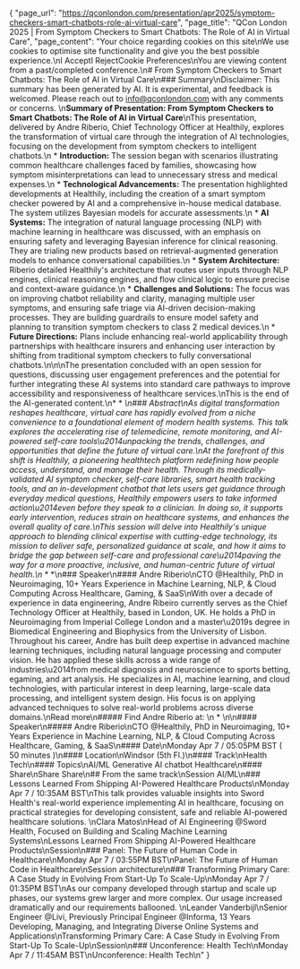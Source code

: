 {
    "page_url": "https://qconlondon.com/presentation/apr2025/symptom-checkers-smart-chatbots-role-ai-virtual-care",
    "page_title": "QCon London 2025 | From Symptom Checkers to Smart Chatbots: The Role of AI in Virtual Care",
    "page_content": "Your choice regarding cookies on this site\nWe use cookies to optimise site functionality and give you the best possible experience.\nI AcceptI RejectCookie Preferences\nYou are viewing content from a past/completed conference.\n# From Symptom Checkers to Smart Chatbots: The Role of AI in Virtual Care\n### Summary\nDisclaimer: This summary has been generated by AI. It is experimental, and feedback is welcomed. Please reach out to info@qconlondon.com with any comments or concerns. \n**Summary of Presentation: From Symptom Checkers to Smart Chatbots: The Role of AI in Virtual Care**\nThis presentation, delivered by Andre Riberio, Chief Technology Officer at Healthily, explores the transformation of virtual care through the integration of AI technologies, focusing on the development from symptom checkers to intelligent chatbots.\n  * **Introduction:** The session began with scenarios illustrating common healthcare challenges faced by families, showcasing how symptom misinterpretations can lead to unnecessary stress and medical expenses.\n  * **Technological Advancements:** The presentation highlighted developments at Healthily, including the creation of a smart symptom checker powered by AI and a comprehensive in-house medical database. The system utilizes Bayesian models for accurate assessments.\n  * **AI Systems:** The integration of natural language processing (NLP) with machine learning in healthcare was discussed, with an emphasis on ensuring safety and leveraging Bayesian inference for clinical reasoning. They are trialing new products based on retrieval-augmented generation models to enhance conversational capabilities.\n  * **System Architecture:** Riberio detailed Healthily's architecture that routes user inputs through NLP engines, clinical reasoning engines, and flow clinical logic to ensure precise and context-aware guidance.\n  * **Challenges and Solutions:** The focus was on improving chatbot reliability and clarity, managing multiple user symptoms, and ensuring safe triage via AI-driven decision-making processes. They are building guardrails to ensure model safety and planning to transition symptom checkers to class 2 medical devices.\n  * **Future Directions:** Plans include enhancing real-world applicability through partnerships with healthcare insurers and enhancing user interaction by shifting from traditional symptom checkers to fully conversational chatbots.\n\n\nThe presentation concluded with an open session for questions, discussing user engagement preferences and the potential for further integrating these AI systems into standard care pathways to improve accessibility and responsiveness of healthcare services.\nThis is the end of the AI-generated content.\n* * *\n### Abstract\nAs digital transformation reshapes healthcare, virtual care has rapidly evolved from a niche convenience to a foundational element of modern health systems. This talk explores the accelerating rise of telemedicine, remote monitoring, and AI-powered self-care tools\u2014unpacking the trends, challenges, and opportunities that define the future of virtual care.\nAt the forefront of this shift is Healthily, a pioneering healthtech platform redefining how people access, understand, and manage their health. Through its medically-validated AI symptom checker, self-care libraries, smart health tracking tools, and an in-development chatbot that lets users get guidance through everyday medical questions, Healthily empowers users to take informed action\u2014even before they speak to a clinician. In doing so, it supports early intervention, reduces strain on healthcare systems, and enhances the overall quality of care.\nThis session will delve into Healthily's unique approach to blending clinical expertise with cutting-edge technology, its mission to deliver safe, personalized guidance at scale, and how it aims to bridge the gap between self-care and professional care\u2014paving the way for a more proactive, inclusive, and human-centric future of virtual health.\n* * *\n### Speaker\n#### Andre Riberio\nCTO @Healthily, PhD in Neuroimaging, 10+ Years Experience in Machine Learning, NLP, & Cloud Computing Across Healthcare, Gaming, & SaaS\nWith over a decade of experience in data engineering, Andre Ribeiro currently serves as the Chief Technology Officer at Healthily, based in London, UK. He holds a PhD in Neuroimaging from Imperial College London and a master\u2019s degree in Biomedical Engineering and Biophysics from the University of Lisbon. Throughout his career, Andre has built deep expertise in advanced machine learning techniques, including natural language processing and computer vision. He has applied these skills across a wide range of industries\u2014from medical diagnosis and neuroscience to sports betting, egaming, and art analysis. He specializes in AI, machine learning, and cloud technologies, with particular interest in deep learning, large-scale data processing, and intelligent system design. His focus is on applying advanced techniques to solve real-world problems across diverse domains.\nRead more\n#####  Find Andre Riberio at: \n  * \n\n#### Speaker\n##### Andre Riberio\nCTO @Healthily, PhD in Neuroimaging, 10+ Years Experience in Machine Learning, NLP, & Cloud Computing Across Healthcare, Gaming, & SaaS\n#### Date\nMonday Apr 7 / 05:05PM BST ( 50 minutes )\n#### Location\nWindsor (5th Fl.)\n#### Track\nHealth Tech\n#### Topics\nAI/ML Generative AI chatbot Healthcare\n#### Share\nShare Share\n## From the same track\nSession AI/ML\n### Lessons Learned From Shipping AI-Powered Healthcare Products\nMonday Apr 7 / 10:35AM BST\nThis talk provides valuable insights into Sword Health's real-world experience implementing AI in healthcare, focusing on practical strategies for developing consistent, safe and reliable AI-powered healthcare solutions. \nClara Matos\nHead of AI Engineering @Sword Health, Focused on Building and Scaling Machine Learning Systems\nLessons Learned From Shipping AI-Powered Healthcare Products\nSession\n### Panel: The Future of Human Code in Healthcare\nMonday Apr 7 / 03:55PM BST\nPanel: The Future of Human Code in Healthcare\nSession architecture\n### Transforming Primary Care: A Case Study in Evolving From Start-Up To Scale-Up\nMonday Apr 7 / 01:35PM BST\nAs our company developed through startup and scale up phases, our systems grew larger and more complex. Our usage increased dramatically and our requirements ballooned. \nLeander Vanderbijl\nSenior Engineer @Livi, Previously Principal Engineer @Informa, 13 Years Developing, Managing, and Integrating Diverse Online Systems and Applications\nTransforming Primary Care: A Case Study in Evolving From Start-Up To Scale-Up\nSession\n### Unconference: Health Tech\nMonday Apr 7 / 11:45AM BST\nUnconference: Health Tech\n"
}